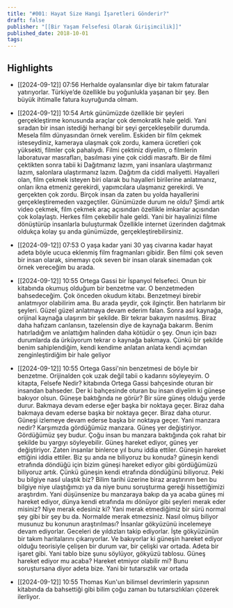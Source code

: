 ```yaml
---
title: "#001: Hayat Size Hangi İşaretleri Gönderir?"
draft: false
publisher: "[[Bir Yaşam Felsefesi Olarak Girişimcilik]]"
published_date: 2018-10-01
tags:
---
```



## Highlights
* [[2024-09-12]] 07:56  Herhalde oyalansınlar diye bir takım faturalar yatırıyorlar. Türkiye’de özellikle bu yoğunlukla yaşanan bir şey. Ben büyük ihtimalle fatura kuyruğunda olmam.

* [[2024-09-12]] 10:54  Artık günümüzde özellikle bir şeyleri gerçekleştirme konusunda araçlar çok demokratik hale geldi. Yani sıradan bir insan istediği herhangi bir şeyi gerçekleşebilir durumda. Mesela film dünyasından örnek verelim. Eskiden bir film çekmek isteseydiniz, kameraya ulaşmak çok zordu, kamera ücretleri çok yüksekti, filmler çok pahalıydı. Filmi çektiniz diyelim, o filmlerin laboratuvar masrafları, basılması yine çok ciddi masraftı. Bir de filmi çektikten sonra tabii ki Dağıtmanız lazım, yani insanlara ulaştırmanız lazım, salonlara ulaştırmanız lazım. Dağıtım da ciddi maliyetti. Hayalleri olan, film çekmek isteyen biri olarak bu hayalleri birilerine anlatmanız, onları ikna etmeniz gerekirdi, yapımcılara ulaşmanız gerekirdi. Ve gerçekten çok zordu. Birçok insan da zaten bu yolda hayallerini gerçekleştiremeden vazgeçtiler. Günümüzde durum ne oldu? Şimdi artık video çekmek, film çekmek araç açısından özellikle imkanlar açısından çok kolaylaştı. Herkes film çekebilir hale geldi. Yani bir hayalinizi filme dönüştürüp insanlarla buluşturmak Özellikle internet üzerinden dağıtmak oldukça kolay şu anda günümüzde, gerçekleştirebilirsiniz.

* [[2024-09-12]] 07:53  O yaşa kadar yani 30 yaş civarına kadar hayat adeta böyle ucuca eklenmiş film fragmanları gibidir. Ben filmi çok seven bir insan olarak, sinemayı çok seven bir insan olarak sinemadan çok örnek vereceğim bu arada.

* [[2024-09-12]] 10:55  Ortega Gassi bir İspanyol felsefeci. Onun bir kitabında okumuş olduğum bir benzetme var. O benzetmeden bahsedeceğim. Çok önceden okudum kitabı. Benzetmeyi birebir anlatmıyor olabilirim ama. Bu arada şeydir, çok ilginçtir. Ben hatırlarım bir şeyleri. Güzel güzel anlatmaya devam ederim falan. Sonra asıl kaynağa, orijinal kaynağa ulaşırım bir şekilde. Bir tekrar bakayım nasılmış. Biraz daha hafızam canlansın, tazelensin diye de kaynağa bakarım. Benim hatırladığım ve anlattığım halinden daha kötüdür o şey. Onun için bazı durumlarda da ürküyorum tekrar o kaynağa bakmaya. Çünkü bir şekilde benim sahiplendiğim, kendi kendime anlatan anlata kendi açımdan zenginleştirdiğim bir hale geliyor

* [[2024-09-12]] 10:55  Ortega Gassi'nin benzetmesi de böyle bir benzetme. Orijinalden çok uzak değil tabii o kadarını söyleyeyim. O kitapta, Felsefe Nedir? kitabında Ortega Gassi bahçesinde oturan bir insandan bahseder. Der ki bahçesinde oturan bu insan diyelim ki güneşe bakıyor olsun. Güneşe baktığında ne görür? Bir süre güneş olduğu yerde durur. Bakmaya devam ederse eğer başka bir noktaya geçer. Biraz daha bakmaya devam ederse başka bir noktaya geçer. Biraz daha oturur. Güneşi izlemeye devam ederse başka bir noktaya geçer. Yani manzara nedir? Karşımızda gördüğümüz manzara. Güneş yer değiştiriyor. Gördüğümüz şey budur. Çoğu insan bu manzara baktığında çok rahat bir şekilde bu yargıyı söyleyebilir. Güneş hareket ediyor, güneş yer değiştiriyor. Zaten insanlar binlerce yıl bunu iddia ettiler. Güneşin hareket ettiğini iddia ettiler. Biz şu anda ne biliyoruz bu konuda? güneşin kendi etrafında döndüğü için bizim güneşi hareket ediyor gibi gördüğümüzü biliyoruz artık. Çünkü güneşin kendi etrafında döndüğünü biliyoruz. Peki bu bilgiye nasıl ulaştık biz? Bilim tarihi üzerine biraz araştırırım ben bu bilgiye niye ulaştığımızı ya da niye bunu soruşturma gereği hissettiğimizi araştırdım. Yani düşünsenize bu manzaraya bakıp da ya acaba güneş mi hareket ediyor, dünya kendi etrafında mı dönüyor gibi şeyleri merak eder misiniz? Niye merak edesiniz ki? Yani merak etmediğimiz bir sürü normal şey gibi bir şey bu da. Normalde merak etmezsiniz. Nasıl olmuş biliyor musunuz bu konunun araştırılması? İnsanlar gökyüzünü incelemeye devam ediyorlar. Geceleri de yıldızları takip ediyorlar. İşte gökyüzünün bir takım haritalarını çıkarıyorlar. Ve bakıyorlar ki güneşin hareket ediyor olduğu teorisiyle çelişen bir durum var, bir çelişki var ortada. Adeta bir işaret gibi. Yani tablo bize şunu söylüyor, gökyüzü tablosu. Güneş hareket ediyor mu acaba? Hareket etmiyor olabilir mi? Bunu soruştursana diyor adeta bize. Yani bir tutarsızlık var ortada

* [[2024-09-12]] 10:55  Thomas Kun'un bilimsel devrimlerin yapısının kitabında da bahsettiği gibi bilim çoğu zaman bu tutarsızlıkları çözerek ilerliyor.

